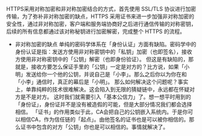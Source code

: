 HTTPS采用对称加密和非对称加密结合的方式，首先使用 SSL/TLS 协议进行加密传输，为了弥补非对称加密的缺点，HTTPS 采用证书来进一步加强非对称加密的安全性，通过非对称加密，客户端和服务端协商好之后进行通信传输的对称密钥，后续的所有信息都通过该对称秘钥进行加密解密，完成整个 HTTPS 的流程。



- 非对称加密的缺点
  单纯的密码学体系在「身份认证」方面有缺陷。密码学中的身份认证是指：发送方使用非对称密钥中的「私钥」加密（也即签名），接收方使用非对称密钥中的「公钥」解密（也即身份验证）。
  但这是有缺陷的，那就是，接收方要怎么保证手里的「公钥」一定是对方的？比方说，如果「小明」发送给你一个他的公钥，并说自己是「小李」。那么之后你以为你在和「小李」通信时，真正的幕后是「小明」。
  那么如何解决这个问题呢？事实上，单靠纯粹的技术很难解决。这会陷入到无限的猜疑链中，永远都在怀疑对方是不是对方。
  这时我们就需要引入「基本公信力」了。想一想平时用到的「身份证」，身份证并不是没有被造假的可能，但是大部分情况我们都会选择相信。
  「证书」的作用类似于此，CA会把自己的公钥嵌入系统内。于是你可以相信CA，作为信任链的「起点」。由他签名的证书也是可以被你相信的。那么证书中包含的对方「公钥」你也是可以相信的。事情就解决了。
